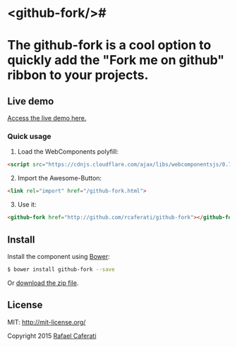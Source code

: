 # &lt;github-fork/&gt;#

The github-fork is a cool option to quickly add the "Fork me on github" ribbon to your projects.
=======================================================================================

## Live demo

[Access the live demo here.](http://caferati.me/demo/github-fork)

### Quick usage

1. Load the WebComponents polyfill:

```html
<script src="https://cdnjs.cloudflare.com/ajax/libs/webcomponentsjs/0.7.3/webcomponents.min.js"></script>
```

2. Import the Awesome-Button:

```html
<link rel="import" href="/github-fork.html">
```

3. Use it:

```html
<github-fork href="http://github.com/rcaferati/github-fork"></github-fork>
```

## Install

Install the component using [Bower](http://bower.io/):

```sh
$ bower install github-fork --save
```
Or [download the zip file](https://github.com/rcaferati/github-fork/archive/master.zip).

License
-------
MIT: http://mit-license.org/

Copyright 2015 [Rafael Caferati](http://caferati.me)
